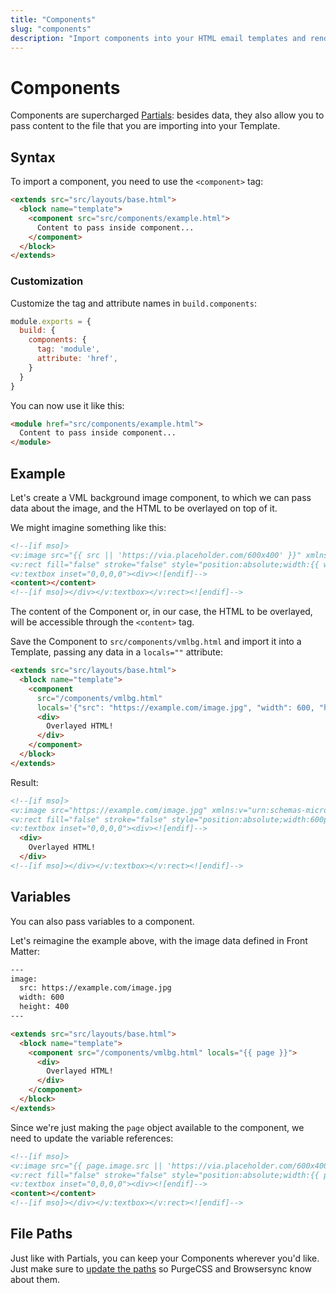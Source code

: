 ```yaml
---
title: "Components"
slug: "components"
description: "Import components into your HTML email templates and render them with custom slot content and data"
---
```


# Components

Components are supercharged [Partials](/docs/partials/): besides data, they also allow you to pass content to the file that you are importing into your Template.

## Syntax

To import a component, you need to use the `<component>` tag:

```html
<extends src="src/layouts/base.html">
  <block name="template">
    <component src="src/components/example.html">
      Content to pass inside component...
    </component>
  </block>
</extends>
```

### Customization

Customize the tag and attribute names in `build.components`:

```js
module.exports = {
  build: {
    components: {
      tag: 'module',
      attribute: 'href',
    }
  }
}
```

You can now use it like this:

```html
<module href="src/components/example.html">
  Content to pass inside component...
</module>
```

## Example

Let's create a VML background image component, to which we can pass data about the image, and the HTML to be overlayed on top of it.

We might imagine something like this:

```html
<!--[if mso]>
<v:image src="{{ src || 'https://via.placeholder.com/600x400' }}" xmlns:v="urn:schemas-microsoft-com:vml" style="width:{{ width || 600 }}px;height:{{ height || 400 }}px;" />
<v:rect fill="false" stroke="false" style="position:absolute;width:{{ width || 600 }}px;height:{{ height || 400 }}px;">
<v:textbox inset="0,0,0,0"><div><![endif]-->
<content></content>
<!--[if mso]></div></v:textbox></v:rect><![endif]-->
```

The content of the Component or, in our case, the HTML to be overlayed, will be accessible through the `<content>` tag.

Save the Component to `src/components/vmlbg.html` and import it into a Template, passing any data in a `locals=""` attribute:

```html
<extends src="src/layouts/base.html">
  <block name="template">
    <component 
      src="/components/vmlbg.html"
      locals='{"src": "https://example.com/image.jpg", "width": 600, "height": 400}'>
      <div>
        Overlayed HTML!
      </div>
    </component>
  </block>
</extends>
```

Result:

```html
<!--[if mso]>
<v:image src="https://example.com/image.jpg" xmlns:v="urn:schemas-microsoft-com:vml" style="width:600px;height:400px;" />
<v:rect fill="false" stroke="false" style="position:absolute;width:600px;height:400px;">
<v:textbox inset="0,0,0,0"><div><![endif]-->
  <div>
    Overlayed HTML!
  </div>
<!--[if mso]></div></v:textbox></v:rect><![endif]-->
```

## Variables

You can also pass variables to a component.

Let's reimagine the example above, with the image data defined in Front Matter:

```html
---
image:
  src: https://example.com/image.jpg
  width: 600
  height: 400
---

<extends src="src/layouts/base.html">
  <block name="template">
    <component src="/components/vmlbg.html" locals="{{ page }}">
      <div>
        Overlayed HTML!
      </div>
    </component>
  </block>
</extends>
```

Since we're just making the `page` object available to the component, we need to update the variable references:

```html
<!--[if mso]>
<v:image src="{{ page.image.src || 'https://via.placeholder.com/600x400' }}" xmlns:v="urn:schemas-microsoft-com:vml" style="width:{{ page.image.width || 600 }}px;height:{{ page.image.height || 400 }}px;" />
<v:rect fill="false" stroke="false" style="position:absolute;width:{{ page.image.width || 600 }}px;height:{{ page.image.height || 400 }}px;">
<v:textbox inset="0,0,0,0"><div><![endif]-->
<content></content>
<!--[if mso]></div></v:textbox></v:rect><![endif]-->
```

## File Paths

Just like with Partials, you can keep your Components wherever you'd like. Just make sure to [update the paths](/docs/partials/#paths) so PurgeCSS and Browsersync know about them.
